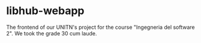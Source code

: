 # libhub-webapp

The frontend of our UNITN's project for the course "Ingegneria del software 2". We took the grade 30 cum laude.
